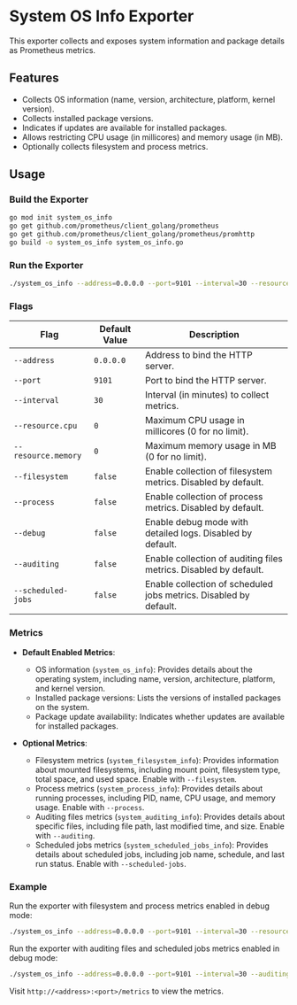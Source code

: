 # System OS Info Exporter

This exporter collects and exposes system information and package details as Prometheus metrics.

## Features

- Collects OS information (name, version, architecture, platform, kernel version).
- Collects installed package versions.
- Indicates if updates are available for installed packages.
- Allows restricting CPU usage (in millicores) and memory usage (in MB).
- Optionally collects filesystem and process metrics.

## Usage

### Build the Exporter

```bash
go mod init system_os_info
go get github.com/prometheus/client_golang/prometheus
go get github.com/prometheus/client_golang/prometheus/promhttp
go build -o system_os_info system_os_info.go
```

### Run the Exporter

```bash
./system_os_info --address=0.0.0.0 --port=9101 --interval=30 --resource.cpu=500 --resource.memory=512
```

### Flags

| Flag               | Default Value | Description                                                                 |
|--------------------|---------------|-----------------------------------------------------------------------------|
| `--address`        | `0.0.0.0`     | Address to bind the HTTP server.                                           |
| `--port`           | `9101`        | Port to bind the HTTP server.                                              |
| `--interval`       | `30`          | Interval (in minutes) to collect metrics.                                  |
| `--resource.cpu`   | `0`           | Maximum CPU usage in millicores (0 for no limit).                          |
| `--resource.memory`| `0`           | Maximum memory usage in MB (0 for no limit).                               |
| `--filesystem`     | `false`       | Enable collection of filesystem metrics. Disabled by default.              |
| `--process`        | `false`       | Enable collection of process metrics. Disabled by default.                 |
| `--debug`          | `false`       | Enable debug mode with detailed logs. Disabled by default.                 |
| `--auditing`       | `false`       | Enable collection of auditing files metrics. Disabled by default.          |
| `--scheduled-jobs` | `false`       | Enable collection of scheduled jobs metrics. Disabled by default.          |

### Metrics

- **Default Enabled Metrics**:
  - OS information (`system_os_info`): Provides details about the operating system, including name, version, architecture, platform, and kernel version.
  - Installed package versions: Lists the versions of installed packages on the system.
  - Package update availability: Indicates whether updates are available for installed packages.

- **Optional Metrics**:
  - Filesystem metrics (`system_filesystem_info`): Provides information about mounted filesystems, including mount point, filesystem type, total space, and used space. Enable with `--filesystem`.
  - Process metrics (`system_process_info`): Provides details about running processes, including PID, name, CPU usage, and memory usage. Enable with `--process`.
  - Auditing files metrics (`system_auditing_info`): Provides details about specific files, including file path, last modified time, and size. Enable with `--auditing`.
  - Scheduled jobs metrics (`system_scheduled_jobs_info`): Provides details about scheduled jobs, including job name, schedule, and last run status. Enable with `--scheduled-jobs`.

### Example

Run the exporter with filesystem and process metrics enabled in debug mode:
```bash
./system_os_info --address=0.0.0.0 --port=9101 --interval=30 --resource.cpu=500 --resource.memory=512 --filesystem --process --debug
```

Run the exporter with auditing files and scheduled jobs metrics enabled in debug mode:
```bash
./system_os_info --address=0.0.0.0 --port=9101 --interval=30 --auditing --scheduled-jobs --debug
```

Visit `http://<address>:<port>/metrics` to view the metrics.